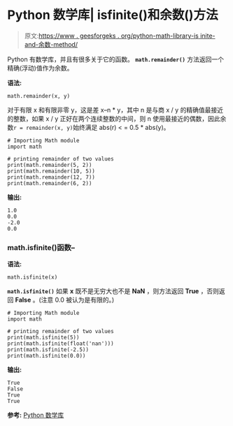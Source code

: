 # Python 数学库| isfinite()和余数()方法

> 原文:[https://www . geesforgeks . org/python-math-library-is inite-and-余数-method/](https://www.geeksforgeeks.org/python-math-library-isfinite-and-remainder-method/)

Python 有数学库，并且有很多关于它的函数。 **`math.remainder()`** 方法返回一个精确(浮动)值作为余数。

**语法:**

```
math.remainder(x, y)
```

对于有限 x 和有限非零 y，这是差 x–n * y，其中 n 是与商 x / y 的精确值最接近的整数，如果 x / y 正好在两个连续整数的中间，则 n 使用最接近的偶数，因此余数`r = remainder(x, y)`始终满足 abs(r) < = 0.5 * abs(y)。

```
# Importing Math module
import math

# printing remainder of two values
print(math.remainder(5, 2))
print(math.remainder(10, 5))
print(math.remainder(12, 7))
print(math.remainder(6, 2))
```

**输出:**

```
1.0
0.0
-2.0
0.0

```

### math.isfinite()函数–

**语法:**

```
math.isfinite(x)
```

**`math.isfinite()`** 如果 **x** 既不是无穷大也不是 **NaN** ，则方法返回 **True** ，否则返回 **False** 。(注意 0.0 被认为是有限的。)

```
# Importing Math module
import math

# printing remainder of two values
print(math.isfinite(5))
print(math.isfinite(float('nan')))
print(math.isfinite(-2.5))
print(math.isfinite(0.0))
```

**输出:**

```
True
False
True
True

```

**参考:** [Python 数学库](https://docs.python.org/3/library/math.html)